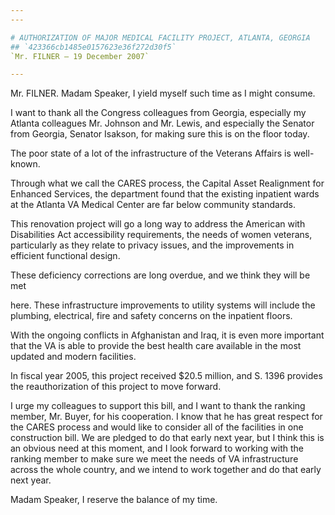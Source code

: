 ```yaml
---
---

# AUTHORIZATION OF MAJOR MEDICAL FACILITY PROJECT, ATLANTA, GEORGIA
## `423366cb1485e0157623e36f272d30f5`
`Mr. FILNER — 19 December 2007`

---
```



Mr. FILNER. Madam Speaker, I yield myself such time as I might 
consume.

I want to thank all the Congress colleagues from Georgia, especially 
my Atlanta colleagues Mr. Johnson and Mr. Lewis, and especially the 
Senator from Georgia, Senator Isakson, for making sure this is on the 
floor today.

The poor state of a lot of the infrastructure of the Veterans Affairs 
is well-known.

Through what we call the CARES process, the Capital Asset Realignment 
for Enhanced Services, the department found that the existing inpatient 
wards at the Atlanta VA Medical Center are far below community 
standards.

This renovation project will go a long way to address the American 
with Disabilities Act accessibility requirements, the needs of women 
veterans, particularly as they relate to privacy issues, and the 
improvements in efficient functional design.

These deficiency corrections are long overdue, and we think they will 
be met


here. These infrastructure improvements to utility systems will include 
the plumbing, electrical, fire and safety concerns on the inpatient 
floors.

With the ongoing conflicts in Afghanistan and Iraq, it is even more 
important that the VA is able to provide the best health care available 
in the most updated and modern facilities.

In fiscal year 2005, this project received $20.5 million, and S. 1396 
provides the reauthorization of this project to move forward.

I urge my colleagues to support this bill, and I want to thank the 
ranking member, Mr. Buyer, for his cooperation. I know that he has 
great respect for the CARES process and would like to consider all of 
the facilities in one construction bill. We are pledged to do that 
early next year, but I think this is an obvious need at this moment, 
and I look forward to working with the ranking member to make sure we 
meet the needs of VA infrastructure across the whole country, and we 
intend to work together and do that early next year.

Madam Speaker, I reserve the balance of my time.